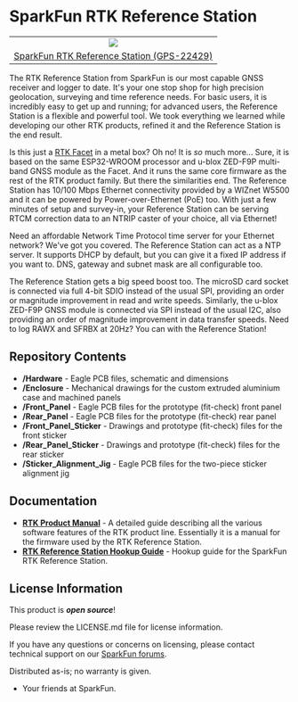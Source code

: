 SparkFun RTK Reference Station
========================================

<table class="table table-hover table-striped table-bordered">
  <tr align="center">
   <td><a href="https://www.sparkfun.com/products/22429"><img src="https://cdn.sparkfun.com/assets/parts/2/2/5/2/3/SparkFun_GNSS_RTK_Reference_Station_-_05.jpg"></a></td>
  <tr align="center">
    <td><a href="https://www.sparkfun.com/products/22429">SparkFun RTK Reference Station (GPS-22429)</a></td>
  </tr>
</table>

The RTK Reference Station from SparkFun is our most capable GNSS receiver and logger to date. It's your one stop shop for high precision geolocation, surveying and time reference needs. For basic users, it is incredibly easy to get up and running; for advanced users, the Reference Station is a flexible and powerful tool. We took everything we learned while developing our other RTK products, refined it and the Reference Station is the end result.

Is this just a [RTK Facet](https://www.sparkfun.com/products/19984) in a metal box? Oh no! It is _so_ much more... Sure, it is based on the same ESP32-WROOM processor and u-blox ZED-F9P multi-band GNSS module as the Facet. And it runs the same core firmware as the rest of the RTK product family. But there the similarities end. The Reference Station has 10/100 Mbps Ethernet connectivity provided by a WIZnet W5500 and it can be powered by Power-over-Ethernet (PoE) too. With just a few minutes of setup and survey-in, your Reference Station can be serving RTCM correction data to an NTRIP caster of your choice, all via Ethernet!

Need an affordable Network Time Protocol time server for your Ethernet network? We've got you covered. The Reference Station can act as a NTP server. It supports DHCP by default, but you can give it a fixed IP address if you want to. DNS, gateway and subnet mask are all configurable too.

The Reference Station gets a big speed boost too. The microSD card socket is connected via full 4-bit SDIO instead of the usual SPI, providing an order or magnitude improvement in read and write speeds. Similarly, the u-blox ZED-F9P GNSS module is connected via SPI instead of the usual I2C, also providing an order of magnitude improvement in data transfer speeds. Need to log RAWX and SFRBX at 20Hz? You can with the Reference Station!

Repository Contents
-------------------

* **/Hardware** - Eagle PCB files, schematic and dimensions
* **/Enclosure** - Mechanical drawings for the custom extruded aluminium case and machined panels
* **/Front_Panel** - Eagle PCB files for the prototype (fit-check) front panel
* **/Rear_Panel** - Eagle PCB files for the prototype (fit-check) rear panel
* **/Front_Panel_Sticker** - Drawings and prototype (fit-check) files for the front sticker
* **/Rear_Panel_Sticker** - Drawings and prototype (fit-check) files for the rear sticker
* **/Sticker_Alignment_Jig** - Eagle PCB files for the two-piece sticker alignment jig

Documentation
--------------

* **[RTK Product Manual](https://docs.sparkfun.com/SparkFun_RTK_Firmware/)** - A detailed guide describing all the various software features of the RTK product line. Essentially it is a manual for the firmware used by the RTK Reference Station.
* **[RTK Reference Station Hookup Guide](https://learn.sparkfun.com/tutorials/sparkfun-rtk-reference-station-hookup-guide)** - Hookup guide for the SparkFun RTK Reference Station.

License Information
-------------------

This product is _**open source**_! 

Please review the LICENSE.md file for license information. 

If you have any questions or concerns on licensing, please contact technical support on our [SparkFun forums](https://forum.sparkfun.com/viewforum.php?f=152).

Distributed as-is; no warranty is given.

- Your friends at SparkFun.
